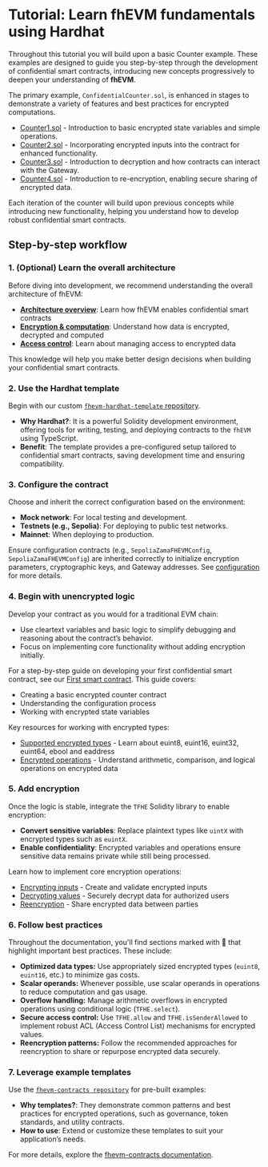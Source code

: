 # Tutorial: Learn fhEVM fundamentals using Hardhat

Throughout this tutorial you will build upon a basic Counter example. These examples are designed to guide you step-by-step through the development of confidential smart contracts, introducing new concepts progressively to deepen your understanding of **fhEVM**.

The primary example, `ConfidentialCounter.sol`, is enhanced in stages to demonstrate a variety of features and best practices for encrypted computations.

- [Counter1.sol](./configure.md) - Introduction to basic encrypted state variables and simple operations.
- [Counter2.sol](./encryption.md) - Incorporating encrypted inputs into the contract for enhanced functionality.
- [Counter3.sol](./reencryption.md) - Introduction to decryption and how contracts can interact with the Gateway.
- [Counter4.sol](./decryption.md) - Introduction to re-encryption, enabling secure sharing of encrypted data.

Each iteration of the counter will build upon previous concepts while introducing new functionality, helping you understand how to develop robust confidential smart contracts.

## Step-by-step workflow

### 1. (Optional) Learn the overall architecture

Before diving into development, we recommend understanding the overall architecture of fhEVM:

- [**Architecture overview**](../../smart_contracts/architecture_overview.md): Learn how fhEVM enables confidential smart contracts
- [**Encryption & computation**](../../smart_contracts/d_re_ecrypt_compute.md): Understand how data is encrypted, decrypted and computed
- [**Access control**](../../smart_contracts/acl): Learn about managing access to encrypted data

This knowledge will help you make better design decisions when building your confidential smart contracts.

### 2. Use the Hardhat template

Begin with our custom [`fhevm-hardhat-template` repository](https://github.com/zama-ai/fhevm-hardhat-template).

- **Why Hardhat?**: It is a powerful Solidity development environment, offering tools for writing, testing, and deploying contracts to the `fhEVM` using TypeScript.
- **Benefit**: The template provides a pre-configured setup tailored to confidential smart contracts, saving development time and ensuring compatibility.

### 3. Configure the contract

Choose and inherit the correct configuration based on the environment:

- **Mock network**: For local testing and development.
- **Testnets (e.g., Sepolia)**: For deploying to public test networks.
- **Mainnet**: When deploying to production.

Ensure configuration contracts (e.g., `SepoliaZamaFHEVMConfig`, `SepoliaZamaFHEVMConfig`) are inherited correctly to initialize encryption parameters, cryptographic keys, and Gateway addresses. See [configuration](../../smart_contracts/configure.md) for more details.

### 4. Begin with unencrypted logic

Develop your contract as you would for a traditional EVM chain:

- Use cleartext variables and basic logic to simplify debugging and reasoning about the contract’s behavior.
- Focus on implementing core functionality without adding encryption initially.

For a step-by-step guide on developing your first confidential smart contract, see our [First smart contract](../fundamentals/first_smart_contract.md). This guide covers:

- Creating a basic encrypted counter contract
- Understanding the configuration process
- Working with encrypted state variables

Key resources for working with encrypted types:

- [Supported encrypted types](../../smart_contracts/types.md) - Learn about euint8, euint16, euint32, euint64, ebool and eaddress
- [Encrypted operations](../../smart_contracts/operations.md) - Understand arithmetic, comparison, and logical operations on encrypted data

### 5. Add encryption

Once the logic is stable, integrate the `TFHE` Solidity library to enable encryption:

- **Convert sensitive variables**: Replace plaintext types like `uintX` with encrypted types such as `euintX`.
- **Enable confidentiality**: Encrypted variables and operations ensure sensitive data remains private while still being processed.

Learn how to implement core encryption operations:

- [Encrypting inputs](../../smart_contracts/inputs.md) - Create and validate encrypted inputs
- [Decrypting values](../../smart_contracts/decryption/decrypt.md) - Securely decrypt data for authorized users
- [Reencryption](../../smart_contracts/decryption/reencryption.md) - Share encrypted data between parties

### 6. Follow best practices

Throughout the documentation, you'll find sections marked with 🔧 that highlight important best practices. These include:

- **Optimized data types:** Use appropriately sized encrypted types (`euint8`, `euint16`, etc.) to minimize gas costs.
- **Scalar operands:** Whenever possible, use scalar operands in operations to reduce computation and gas usage.
- **Overflow handling:** Manage arithmetic overflows in encrypted operations using conditional logic (`TFHE.select`).
- **Secure access control:** Use `TFHE.allow` and `TFHE.isSenderAllowed` to implement robust ACL (Access Control List) mechanisms for encrypted values.
- **Reencryption patterns:** Follow the recommended approaches for reencryption to share or repurpose encrypted data securely.

### 7. Leverage example templates

Use the [`fhevm-contracts repository`](https://github.com/zama-ai/fhevm-contracts) for pre-built examples:

- **Why templates?**: They demonstrate common patterns and best practices for encrypted operations, such as governance, token standards, and utility contracts.
- **How to use**: Extend or customize these templates to suit your application’s needs.

For more details, explore the [fhevm-contracts documentation](../../smart_contracts/contracts.md).
